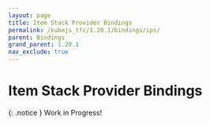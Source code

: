 ```yaml
---
layout: page
title: Item Stack Provider Bindings
permalink: /kubejs_tfc/1.20.1/bindings/ips/
parent: Bindings
grand_parent: 1.20.1
nav_exclude: true
---
```


# Item Stack Provider Bindings

{: .notice }
Work in Progress!